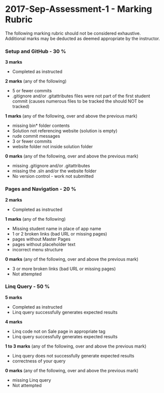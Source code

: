 # 2017-Sep-Assessment-1 - Marking Rubric

The following marking rubric should not be considered exhaustive. Additional marks may be deducted as deemed appropriate by the instructor.

### Setup and GitHub - 30 %
**3 marks**
* Completed as instructed

**2 marks** (any of the following)
* 5 or fewer commits
* .gitignore and/or .gitattributes files were not part of the first student commit (causes numerous files to be tracked the should NOT be tracked) 

**1 marks** (any of the following, over and above the previous mark)
* missing bin\* folder contents
* Solution not referencing website (solution is empty)
* rude commit messages
* 3 or fewer commits
* website folder not inside solution folder

**0 marks** (any of the following, over and above the previous mark)
* missing .gitignore and/or .gitattributes
* missing the .sln and/or the website folder
* No version control - work not submitted
 

### Pages and Navigation - 20 %
**2 marks**
* Completed as instructed

**1 marks** (any of the following)
* Missing student name in place of app name
* 1 or 2 broken links (bad URL or missing pages)
* pages without Master Pages
* pages without placeholder text
* incorrect menu structure


**0 marks** (any of the following, over and above the previous mark)
* 3 or more broken links (bad URL or missing pages)
* Not attempted


### Linq Query - 50 %
**5 marks**
* Completed as instructed
* Linq query successfully generates expected results

**4 marks**
* Linq code not on Sale page in appropriate tag
* Linq query successfully generates expected results

**1 to 3 marks** (any of the following, over and above the previous mark)
* Linq query does not successfully generate expected results
* correctness of your query

**0 marks** (any of the following, over and above the previous mark)
* missing Linq query
* Not attempted
